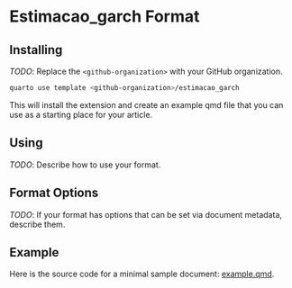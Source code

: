 # Estimacao_garch Format

## Installing

*TODO*: Replace the `<github-organization>` with your GitHub organization.

```bash
quarto use template <github-organization>/estimacao_garch
```

This will install the extension and create an example qmd file that you can use as a starting place for your article.

## Using

*TODO*: Describe how to use your format.

## Format Options

*TODO*: If your format has options that can be set via document metadata, describe them.

## Example

Here is the source code for a minimal sample document: [example.qmd](example.qmd).

